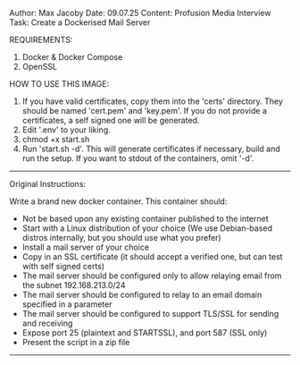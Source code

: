 Author: Max Jacoby
Date: 09.07.25
Content: Profusion Media Interview Task: Create a Dockerised Mail Server

REQUIREMENTS:

1. Docker & Docker Compose
2. OpenSSL

HOW TO USE THIS IMAGE:

1. If you have valid certificates, copy them into the 'certs' directory. They should be named 'cert.pem' and 'key.pem'. If you do not provide a certificates, a self signed one will be generated.
2. Edit '.env' to your liking.
3. chmod +x start.sh
3. Run 'start.sh -d'. This will generate certificates if necessary, build and run the setup. If you want to stdout of the containers, omit '-d'.



-----------------

Original Instructions:

Write a brand new docker container. This container should:

  * Not be based upon any existing container published to the internet
  * Start with a Linux distribution of your choice (We use Debian-based distros internally, but you should use what you prefer)
  * Install a mail server of your choice
  * Copy in an SSL certificate (it should accept a verified one, but can test with self signed certs)
  * The mail server should be configured only to allow relaying email from the subnet 192.168.213.0/24
  * The mail server should be configured to relay to an email domain specified in a parameter
  * The mail server should be configured to support TLS/SSL for sending and receiving
  * Expose port 25 (plaintext and STARTSSL), and port 587 (SSL only)
  * Present the script in a zip file

-----------------



  